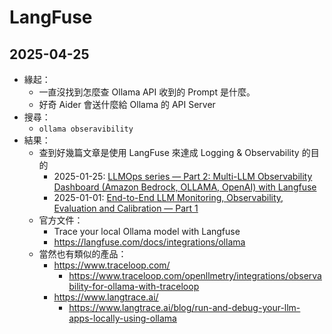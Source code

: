 # LangFuse

## 2025-04-25

- 緣起：
  - 一直沒找到怎麼查 Ollama API 收到的 Prompt 是什麼。
  - 好奇 Aider 會送什麼給 Ollama 的 API Server
- 搜尋：
  - `ollama obseravibility`
- 結果：
  - 查到好幾篇文章是使用 LangFuse 來達成 Logging & Observability 的目的
    - 2025-01-25: [LLMOps series — Part 2: Multi-LLM Observability Dashboard (Amazon Bedrock, OLLAMA, OpenAI) with Langfuse](https://medium.com/@srpillai/llmops-series-part-2-multi-llm-observability-dashboard-amazon-bedrock-ollama-openai-with-48622e8f94ce)
    - 2025-01-01: [End-to-End LLM Monitoring, Observability, Evaluation and Calibration — Part 1](https://medium.com/analytics-vidhya/end-to-end-llm-monitoring-observability-evaluation-and-calibration-part-1-1b2d62b71ad6)
  - 官方文件：
    - Trace your local Ollama model with Langfuse
    - https://langfuse.com/docs/integrations/ollama
  - 當然也有類似的產品：
    - https://www.traceloop.com/
      - https://www.traceloop.com/openllmetry/integrations/observability-for-ollama-with-traceloop
    - https://www.langtrace.ai/
      - https://www.langtrace.ai/blog/run-and-debug-your-llm-apps-locally-using-ollama
